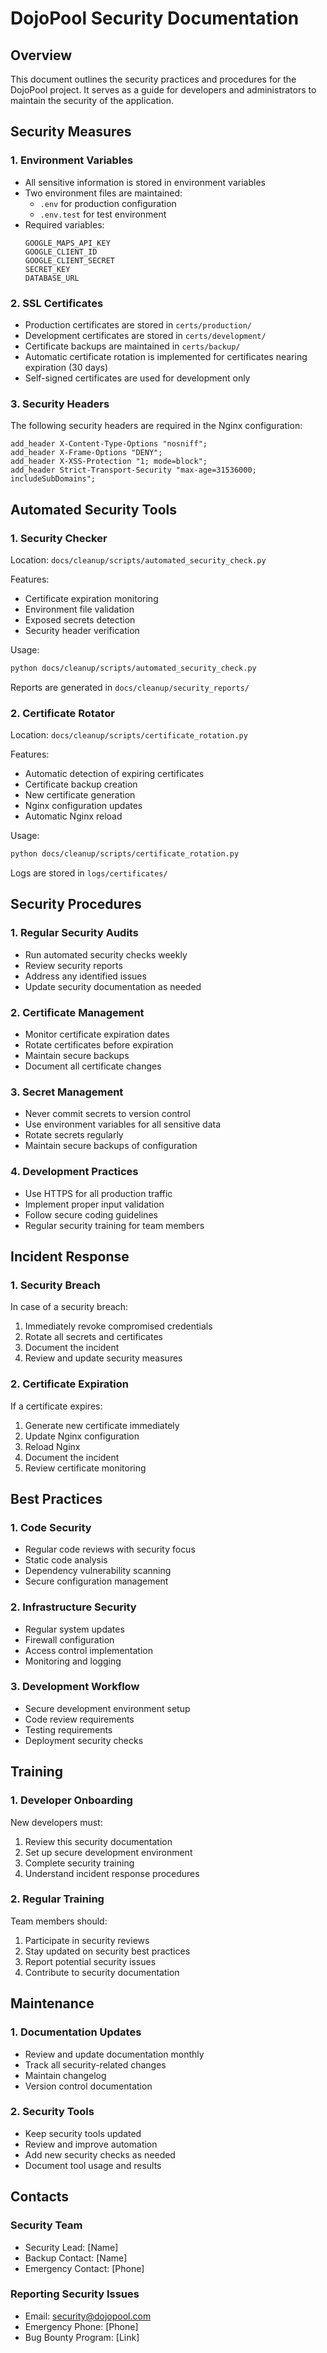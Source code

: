 # DojoPool Security Documentation

## Overview
This document outlines the security practices and procedures for the DojoPool project. It serves as a guide for developers and administrators to maintain the security of the application.

## Security Measures

### 1. Environment Variables
- All sensitive information is stored in environment variables
- Two environment files are maintained:
  - `.env` for production configuration
  - `.env.test` for test environment
- Required variables:
  ```
  GOOGLE_MAPS_API_KEY
  GOOGLE_CLIENT_ID
  GOOGLE_CLIENT_SECRET
  SECRET_KEY
  DATABASE_URL
  ```

### 2. SSL Certificates
- Production certificates are stored in `certs/production/`
- Development certificates are stored in `certs/development/`
- Certificate backups are maintained in `certs/backup/`
- Automatic certificate rotation is implemented for certificates nearing expiration (30 days)
- Self-signed certificates are used for development only

### 3. Security Headers
The following security headers are required in the Nginx configuration:
```nginx
add_header X-Content-Type-Options "nosniff";
add_header X-Frame-Options "DENY";
add_header X-XSS-Protection "1; mode=block";
add_header Strict-Transport-Security "max-age=31536000; includeSubDomains";
```

## Automated Security Tools

### 1. Security Checker
Location: `docs/cleanup/scripts/automated_security_check.py`

Features:
- Certificate expiration monitoring
- Environment file validation
- Exposed secrets detection
- Security header verification

Usage:
```bash
python docs/cleanup/scripts/automated_security_check.py
```

Reports are generated in `docs/cleanup/security_reports/`

### 2. Certificate Rotator
Location: `docs/cleanup/scripts/certificate_rotation.py`

Features:
- Automatic detection of expiring certificates
- Certificate backup creation
- New certificate generation
- Nginx configuration updates
- Automatic Nginx reload

Usage:
```bash
python docs/cleanup/scripts/certificate_rotation.py
```

Logs are stored in `logs/certificates/`

## Security Procedures

### 1. Regular Security Audits
- Run automated security checks weekly
- Review security reports
- Address any identified issues
- Update security documentation as needed

### 2. Certificate Management
- Monitor certificate expiration dates
- Rotate certificates before expiration
- Maintain secure backups
- Document all certificate changes

### 3. Secret Management
- Never commit secrets to version control
- Use environment variables for all sensitive data
- Rotate secrets regularly
- Maintain secure backups of configuration

### 4. Development Practices
- Use HTTPS for all production traffic
- Implement proper input validation
- Follow secure coding guidelines
- Regular security training for team members

## Incident Response

### 1. Security Breach
In case of a security breach:
1. Immediately revoke compromised credentials
2. Rotate all secrets and certificates
3. Document the incident
4. Review and update security measures

### 2. Certificate Expiration
If a certificate expires:
1. Generate new certificate immediately
2. Update Nginx configuration
3. Reload Nginx
4. Document the incident
5. Review certificate monitoring

## Best Practices

### 1. Code Security
- Regular code reviews with security focus
- Static code analysis
- Dependency vulnerability scanning
- Secure configuration management

### 2. Infrastructure Security
- Regular system updates
- Firewall configuration
- Access control implementation
- Monitoring and logging

### 3. Development Workflow
- Secure development environment setup
- Code review requirements
- Testing requirements
- Deployment security checks

## Training

### 1. Developer Onboarding
New developers must:
1. Review this security documentation
2. Set up secure development environment
3. Complete security training
4. Understand incident response procedures

### 2. Regular Training
Team members should:
1. Participate in security reviews
2. Stay updated on security best practices
3. Report potential security issues
4. Contribute to security documentation

## Maintenance

### 1. Documentation Updates
- Review and update documentation monthly
- Track all security-related changes
- Maintain changelog
- Version control documentation

### 2. Security Tools
- Keep security tools updated
- Review and improve automation
- Add new security checks as needed
- Document tool usage and results

## Contacts

### Security Team
- Security Lead: [Name]
- Backup Contact: [Name]
- Emergency Contact: [Phone]

### Reporting Security Issues
- Email: security@dojopool.com
- Emergency Phone: [Phone]
- Bug Bounty Program: [Link] 